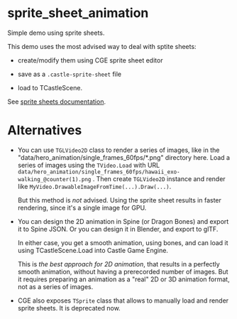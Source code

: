 # sprite_sheet_animation

Simple demo using sprite sheets.

This demo uses the most advised way to deal with sptite sheets:

- create/modify them using CGE sprite sheet editor

- save as a `.castle-sprite-sheet` file

- load to TCastleScene.

See [sprite sheets documentation](https://castle-engine.io/sprite_sheets).

# Alternatives

- You can use `TGLVideo2D` class to render a series of images,
  like in the "data/hero_animation/single_frames_60fps/*.png" directory here.
  Load a series of images using the `TVideo.Load` with URL
  `data/hero_animation/single_frames_60fps/hawaii_exo-walking_@counter(1).png` .
  Then create `TGLVideo2D` instance and render like
  `MyVideo.DrawableImageFromTime(...).Draw(...)`.

  But this method is *not* advised.
  Using the sprite sheet results in faster rendering, since it's a single image
  for GPU.

- You can design the 2D animation in Spine (or Dragon Bones) and export it to Spine JSON.
  Or you can design it in Blender, and export to glTF.

  In either case, you get a smooth animation, using bones,
  and can load it using TCastleScene.Load into Castle Game Engine.

  This is *the best approach for 2D animation*,
  that results in a perfectly smooth animation,
  without having a prerecorded number of images.
  But it requires preparing an animation as a "real" 2D or 3D animation format,
  not as a series of images.

- CGE also exposes `TSprite` class that allows to manually load and render
  sprite sheets. It is deprecated now.
